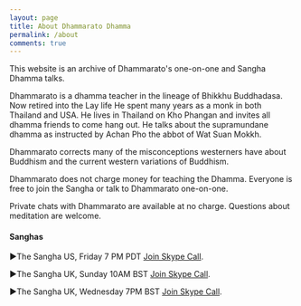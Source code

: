 ```yaml
---
layout: page
title: About Dhammarato Dhamma
permalink: /about
comments: true
---
```


<div class="row justify-content-between">
<div class="col-md-8 pr-5">

<p>This website is an archive of Dhammarato's one-on-one and Sangha Dhamma talks.</p>

<p>Dhammarato is a dhamma teacher in the lineage of Bhikkhu Buddhadasa. Now retired into the Lay life He spent many years as a monk in both Thailand and USA. He lives in Thailand on Kho Phangan and invites all dhamma friends to come hang out. He talks about the supramundane dhamma as instructed by Achan Pho the abbot of Wat Suan Mokkh.</p>

<p>Dhammarato corrects many of the misconceptions westerners have about Buddhism and the current western variations of Buddhism.</p>

<p>Dhammarato does not charge money for teaching the Dhamma.  Everyone is free to join the Sangha or talk to Dhammarato one-on-one.</p>

<p>Private chats with Dhammarato are available at no charge. Questions about meditation are welcome.</p>


<h4> Sanghas </h4>

<p>►The Sangha US, Friday 7 PM PDT <a href="https://join.skype.com/uyYzUwJ3e3TO">Join Skype Call</a>.</p>

<p>►The Sangha UK, Sunday 10AM BST <a href="https://join.skype.com/w6nFHnra6vdh">Join Skype Call</a>.</p>

<p>►The Sangha UK, Wednesday 7PM BST <a href="https://join.skype.com/w6nFHnra6vdh">Join Skype Call</a>.</p>

</div>
</div>
</div>
